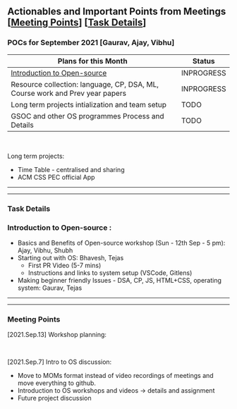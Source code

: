 ## Actionables and Important Points from Meetings [[Meeting Points](#meeting-points)] [[Task Details](#task-details)] 


### POCs for September 2021 [Gaurav, Ajay, Vibhu]

| Plans for this Month  | Status |
| ------------- | ------------- |
| [Introduction to Open-source](#introduction-to-open-source) | INPROGRESS |
| Resource collection: language, CP, DSA, ML, Course work and Prev year papers  | INPROGRESS  |
| Long term projects intialization and team setup  | TODO  |
| GSOC and other OS programmes Process and Details | TODO |

<br/>

Long term projects:
* Time Table - centralised and sharing
* ACM CSS PEC official App
---------------------------------------------------------------------------------------------
---------------------------------------------------------------------------------------------
### Task Details
###  Introduction to Open-source :
* Basics and Benefits of Open-source workshop (Sun - 12th Sep - 5 pm): Ajay, Vibhu, Shubh
* Starting out with OS: Bhavesh, Tejas
  * First PR Video (5-7 mins)
  * Instructions and links to system setup (VSCode, Gitlens)
* Making beginner friendly Issues - DSA, CP, JS, HTML+CSS, operating system: Gaurav, Tejas
---------------------------------------------------------------------------------------------
---------------------------------------------------------------------------------------------
### Meeting Points

[2021.Sep.13] Workshop planning:

<br/>

[2021.Sep.7] Intro to OS discussion:
* Move to MOMs format instead of video recordings of meetings and move everything to github.
* Introduction to OS workshops and videos -> details and assignment
* Future project discussion
